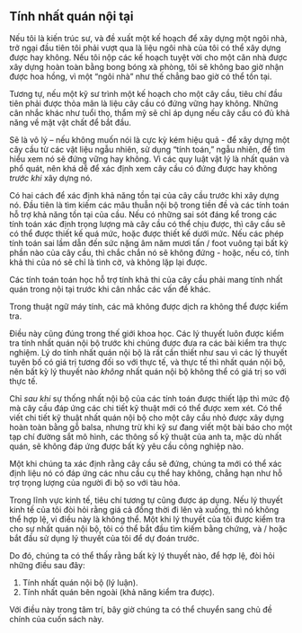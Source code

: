 ## Tính nhất quán nội tại

Nếu tôi là kiến trúc sư, và đề xuất một kế hoạch để xây dựng một ngôi nhà, trở ngại đầu tiên tôi phải vượt qua là liệu ngôi nhà của tôi có thể xây dựng được hay không. Nếu tôi nộp các kế hoạch tuyệt vời cho một căn nhà được xây dựng hoàn toàn bằng bong bóng xà phòng, tôi sẽ không bao giờ nhận được hoa hồng, vì một “ngôi nhà” như thế chẳng bao giờ có thể tồn tại.

Tương tự, nếu một kỹ sư trình một kế hoạch cho một cây cầu, tiêu chí đầu tiên phải được thỏa mãn là liệu cây cầu có đứng vững hay không. Những cân nhắc khác như tuổi thọ, thẩm mỹ sẽ chỉ áp dụng nếu cây cầu có đủ khả năng về mặt vật chất để bắt đầu.

Sẽ là vô lý – nếu không muốn nói là cực kỳ kém hiệu quả - để xây dựng một cây cầu từ các vật liệu ngẫu nhiên, sử dụng “tính toán,” ngẫu nhiên, để tìm hiểu xem nó sẽ đứng vững hay không. Vì các quy luật vật lý là nhất quán và phổ quát, nên khá dễ để xác định xem cây cầu có đứng được hay không *trước khi* xây dựng nó.

Có hai cách để xác định khả năng tồn tại của cây cầu trước khi xây dựng nó. Đầu tiên là tìm kiếm các mâu thuẫn nội bộ trong tiền đề và các tính toán hỗ trợ khả năng tồn tại của cầu. Nếu có những sai sót đáng kể trong các tính toán xác định trọng lượng mà cây cầu có thể chịu được, thì cây cầu sẽ có thể được thiết kế quá mức, hoặc được thiết kế dưới mức. Nếu các phép tính toán sai lầm dẫn đến sức nặng âm năm mươi tấn / foot vuông tại bất kỳ phần nào của cây cầu, thì chắc chắn nó sẽ không đứng - hoặc, nếu có, tính khả thi của nó sẽ chỉ là tình cờ, và không lặp lại được.

Các tính toán toán học hỗ trợ tính khả thi của cây cầu phải mang tính nhất quán trong nội tại trước khi cân nhắc các vấn đề khác.

Trong thuật ngữ máy tính, các mã không được dịch ra không thể được kiểm tra.

Điều này cũng đúng trong thế giới khoa học. Các lý thuyết luôn được kiểm tra tính nhất quán nội bộ trước khi chúng được đưa ra các bài kiểm tra thực nghiệm. Lý do tính nhất quán nội bộ là rất cần thiết như sau vì các lý thuyết tuyên bố có giá trị tương đối so với thực tế, và thực tế thì nhất quán nội bộ, nên bất kỳ lý thuyết nào *không* nhất quán nội bộ không thể có giá trị so với thực tế.

Chỉ *sau khi* sự thống nhất nội bộ của các tính toán được thiết lập thì mức độ mà cây cầu đáp ứng các chi tiết kỹ thuật mới có thể được xem xét. Có thể viết chi tiết kỹ thuật nhất quán nội bộ cho một cây cầu nhỏ được xây dựng hoàn toàn bằng gỗ balsa, nhưng trừ khi kỹ sư đang viết một bài báo cho một tạp chí đường sắt mô hình, các thông số kỹ thuật của anh ta, mặc dù nhất quán, sẽ không đáp ứng được bất kỳ yêu cầu công nghiệp nào.

Một khi chúng ta xác định rằng cây cầu sẽ đứng, chúng ta mới có thể xác định liệu nó có đáp ứng các nhu cầu cụ thể hay không, chẳng hạn như hỗ trợ trọng lượng của người đi bộ so với tàu hỏa.

Trong lĩnh vực kinh tế, tiêu chí tương tự cũng được áp dụng. Nếu lý thuyết kinh tế của tôi đòi hỏi rằng giá cả đồng thời đi lên và xuống, thì nó không thể hợp lệ, vì điều này là không thể. Một khi lý thuyết của tôi được kiểm tra cho sự nhất quán nội bộ, tôi có thể bắt đầu tìm kiếm bằng chứng, và / hoặc bắt đầu sử dụng lý thuyết của tôi để dự đoán trước.

Do đó, chúng ta có thể thấy rằng bất kỳ lý thuyết nào, để hợp lệ, đòi hỏi những điều sau đây:

1. Tính nhất quán nội bộ (lý luận).
2. Tính nhất quán bên ngoài (khả năng kiểm tra được).

Với điều này trong tâm trí, bây giờ chúng ta có thể chuyển sang chủ đề chính của cuốn sách này.
